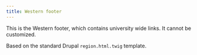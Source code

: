 ```yaml
---
title: Western footer
---
```

This is the Western footer, which contains university wide links. It cannot be customized.

Based on the standard Drupal `region.html.twig` template.

